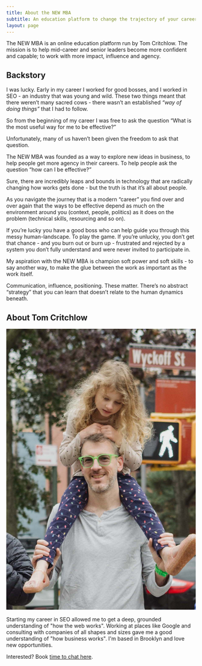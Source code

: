 ```yaml
---
title: About the NEW MBA
subtitle: An education platform to change the trajectory of your career
layout: page
---
```


The NEW MBA is an online education platform run by Tom Critchlow. The mission is to help mid-career and senior leaders become more confident and capable; to work with more impact, influence and agency.

## Backstory

I was lucky. Early in my career I worked for good bosses, and I worked in SEO - an industry that was young and wild. These two things meant that there weren’t many sacred cows - there wasn’t an established *“way of doing things”* that I had to follow.

So from the beginning of my career I was free to ask the question “What is the most useful way for me to be effective?”

Unfortunately, many of us haven’t been given the freedom to ask that question.

The NEW MBA was founded as a way to explore new ideas in business, to help people get more agency in their careers. To help people ask the question “how can I be effective?”

Sure, there are incredibly leaps and bounds in technology that are radically changing how works gets done - but the truth is that it’s all about people.

As you navigate the journey that is a modern “career” you find over and over again that the ways to be effective depend as much on the environment around you (context, people, politics) as it does on the problem (technical skills, resourcing and so on).

If you’re lucky you have a good boss who can help guide you through this messy human-landscape. To play the game. If you’re unlucky, you don’t get that chance - and you burn out or burn up - frustrated and rejected by a system you don’t fully understand and were never invited to participate in.

My aspiration with the NEW MBA is champion soft power and soft skills - to say another way, to make the glue between the work as important as the work itself.

Communication, influence, positioning. These matter. There’s no abstract “strategy” that you can learn that doesn’t relate to the human dynamics beneath.

## About Tom Critchlow

<div class="flex-l">
<div class="w-third-l pr3-l">
<img class="ba2 shadow-5" src="/images/tom.jpg" />
</div>
<div class="w-two-thirds-l pl2-l f3 lh-copy">
<p>Starting my career in SEO allowed me to get a deep, grounded understanding of "how the web works". Working at places like Google and consulting with companies of all shapes and sizes gave me a good understanding of "how business works". I'm based in Brooklyn and love new opportunities.</p>
<p>Interested? Book <a class="link newmba-green" href="https://calendly.com/tomcritchlow">time to chat here</a>.</p>

</div>

</div>